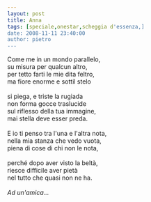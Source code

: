 ```yaml
---
layout: post
title: Anna
tags: [speciale,onestar,scheggia d'essenza,]
date: 2008-11-11 23:40:00
author: pietro
---
```

Come me in un mondo parallelo,<br/>su misura per qualcun altro,<br/>per tetto farti le mie dita feltro,<br/>ma fiore enorme e sottil stelo<br/><br/>si piega, e triste la rugiada<br/>non forma gocce traslucide<br/>sul riflesso della tua immagine,<br/>mai stella deve esser preda.<br/><br/>E io ti penso tra l'una e l'altra nota,<br/>nella mia stanza che vedo vuota,<br/>piena di cose di chi non le nota,<br/><br/>perché dopo aver visto la beltà,<br/>riesce difficile aver pietà<br/>nel tutto che quasi non ne ha.<br/><br/><span style="font-style: italic">Ad un'amica... </span>
